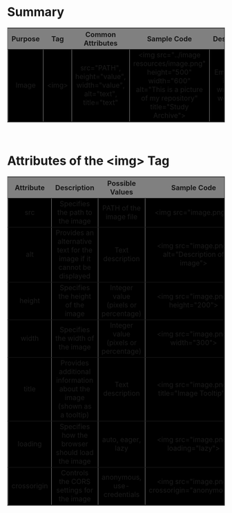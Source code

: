 <h1>Summary</h1>

<table width="1000" bgcolor="black" border="1">
    <tr bgcolor="grey" style="text-align: center;">
        <th style="text-align: center;">Purpose</th>
        <th style="text-align: center;">Tag</th>
        <th style="text-align: center;">Common Attributes</th>
        <th style="text-align: center;">Sample Code</th>
        <th style="text-align: center;">Description</th>
    </tr>
    <tr align="center">
        <td>Image</td>
        <td>&lt;img&gt;</td>
        <td>src="PATH", height="value", width="value", alt="text", title="text"</td>
        <td>&lt;img src="../image resources/image.png" height="500" width="600" alt="This is a picture of my repository" title="Study Archive"&gt;</td>
        <td>Embeds an image within the webpage</td>
    </tr>
</table>

<br>

<h1>Attributes of the &lt;img&gt; Tag</h1>

<table width="1000" bgcolor="black" border="1">
    <tr bgcolor="grey" style="text-align: center;">
        <th style="text-align: center;">Attribute</th>
        <th style="text-align: center;">Description</th>
        <th style="text-align: center;">Possible Values</th>
        <th style="text-align: center;">Sample Code</th>
    </tr>
    <tr align="center">
        <td>src</td>
        <td>Specifies the path to the image</td>
        <td>PATH of the image file</td>
        <td>&lt;img src="image.png"&gt;</td>
    </tr>
    <tr align="center">
        <td>alt</td>
        <td>Provides an alternative text for the image if it cannot be displayed</td>
        <td>Text description</td>
        <td>&lt;img src="image.png" alt="Description of image"&gt;</td>
    </tr>
    <tr align="center">
        <td>height</td>
        <td>Specifies the height of the image</td>
        <td>Integer value (pixels or percentage)</td>
        <td>&lt;img src="image.png" height="200"&gt;</td>
    </tr>
    <tr align="center">
        <td>width</td>
        <td>Specifies the width of the image</td>
        <td>Integer value (pixels or percentage)</td>
        <td>&lt;img src="image.png" width="300"&gt;</td>
    </tr>
    <tr align="center">
        <td>title</td>
        <td>Provides additional information about the image (shown as a tooltip)</td>
        <td>Text description</td>
        <td>&lt;img src="image.png" title="Image Tooltip"&gt;</td>
    </tr>
    <tr align="center">
        <td>loading</td>
        <td>Specifies how the browser should load the image</td>
        <td>auto, eager, lazy</td>
        <td>&lt;img src="image.png" loading="lazy"&gt;</td>
    </tr>
    <tr align="center">
        <td>crossorigin</td>
        <td>Controls the CORS settings for the image</td>
        <td>anonymous, use-credentials</td>
        <td>&lt;img src="image.png" crossorigin="anonymous"&gt;</td>
    </tr>
</table>
